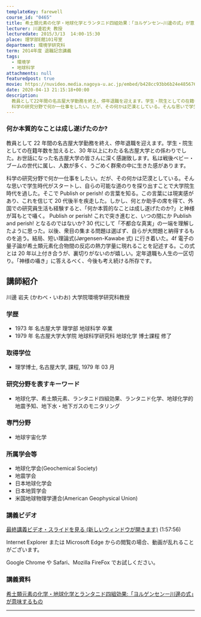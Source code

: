 ```yaml
---
templateKey: farewell
course_id: "0465"
title: 希土類元素の化学・地球化学とランタニド四組効果：「ヨルゲンセン―川邊の式」が意味するもの
lecturer: 川邊岩夫 教授
lecturedate: 2015/3/13  14:00-15:30
place: 理学部E館101号室
department: 環境学研究科
term: 2014年度 退職記念講義
tags:
  - 環境学
  - 地球科学
attachments: null
featuredpost: true
movie: https://nuvideo.media.nagoya-u.ac.jp/embed/b428cc93bb6b24e485676c1c31c9cb11774caf7b
date: 2020-04-13 21:15:18+00:00
description:
  教員として22年間の名古屋大学勤務を終え、停年退職を迎えます。学生・院生としての在籍年数を加えると、30年以上にわたる名古屋大学との係わりでした。お世話になった名古屋大学の皆さんに深く感謝致します。私は戦後ベビー・ブームの世代に属し、人数が多く、うごめく群衆の中に生きた感があります。
  科学の研究分野で何か一仕事をしたい。だが、その何かは茫漠としている。そんな思いで学生時代がスタートし、自ら ....
---
```


### 何か本質的なことは成し遂げたのか?

教員として 22 年間の名古屋大学勤務を終え、停年退職を迎えます。学生・院生としての在籍年数を加えると、30 年以上にわたる名古屋大学との係わりでした。お世話になった名古屋大学の皆さんに深く感謝致します。私は戦後ベビー・ブームの世代に属し、人数が多く、うごめく群衆の中に生きた感があります。

科学の研究分野で何か一仕事をしたい。だが、その何かは茫漠としている。そんな思いで学生時代がスタートし、自らの可能な道のりを探り出すことで大学院生時代を過した。そこで Publish or perish! の言葉を知る。この言葉には現実感があり、これを信じて 20 代後半を疾走した。しかし、何とか助手の席を得て、外国での研究員生活も経験すると、「何か本質的なことは成し遂げたのか?」と神様が耳もとで囁く。 Publish or perish! これで突き進むと、いつの間にか Publish and perish! となるのではないか? 30 代にして「不都合な真実」の一端を理解したように思った。以後、衆目の集まる問題は選ばず、自らが大問題と納得するものを追う。結局、短い理論式(J&oslash;rgensen-Kawabe 式) に行き着いた。4f 電子の量子論が希土類元素化合物間の反応の熱力学量に現れることを記述する。この式とは 20 年以上付き合うが、裏切りがないのが嬉しい。定年退職も人生の一区切り。「神様の囁き」に答えるべく、今後も考え続ける所存です。

## 講師紹介

川邊 岩夫 (かわべ・いわお) 大学院環境学研究科教授

### 学歴

- 1973 年 名古屋大学 理学部 地球科学 卒業
- 1979 年 名古屋大学大学院 地球科学研究科 地球化学 博士課程 修了

### 取得学位

- 理学博士, 名古屋大学, 課程, 1979 年 03 月

### 研究分野を表すキーワード

- 地球化学、希土類元素、ランタニド四組効果、ランタニド化学、地球化学的地震予知、地下水・地下ガスのモニタリング

### 専門分野

- 地球宇宙化学

### 所属学会等

- 地球化学会(Geochemical Society)
- 地震学会
- 日本地球化学会
- 日本地質学会
- 米国地球物理学連合(American Geophysical Union)

### 講義ビデオ

[最終講義ビデオ・スライドを見る (新しいウィンドウが開きます)](https://nuvideo.media.nagoya-u.ac.jp/embed/b428cc93bb6b24e485676c1c31c9cb11774caf7b) (1:57:56)

Internet Explorer または Microsoft Edge からの閲覧の場合、動画が乱れることがございます。

Google Chrome や Safari、Mozilla FireFox でお試しください。

### 講義資料

[希土類元素の化学・地球化学とランタニド四組効果:「ヨルゲンセンー川邊の式」が意味するもの](https://ocw.nagoya-u.jp/files/465/Last_lecture_OCN.pdf)

---
